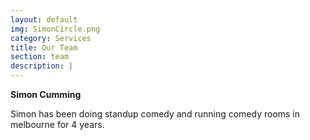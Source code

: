 ```yaml
---
layout: default
img: SimonCircle.png
category: Services
title: Our Team
section: team
description: |
---
```

**Simon Cumming**

Simon has been doing standup comedy and running comedy rooms in melbourne for 4 years.